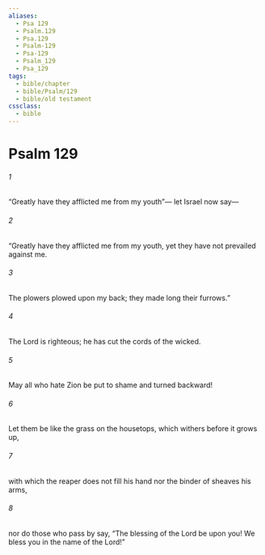 ```yaml
---
aliases:
  - Psa 129
  - Psalm.129
  - Psa.129
  - Psalm-129
  - Psa-129
  - Psalm_129
  - Psa_129
tags:
  - bible/chapter
  - bible/Psalm/129
  - bible/old testament
cssclass:
  - bible
---
```


# Psalm 129

###### 1
“Greatly have they afflicted me from my youth”— let Israel now say—
###### 2
“Greatly have they afflicted me from my youth, yet they have not prevailed against me.
###### 3
The plowers plowed upon my back; they made long their furrows.”
###### 4
The Lord is righteous; he has cut the cords of the wicked.
###### 5
May all who hate Zion be put to shame and turned backward!
###### 6
Let them be like the grass on the housetops, which withers before it grows up,
###### 7
with which the reaper does not fill his hand nor the binder of sheaves his arms,
###### 8
nor do those who pass by say, “The blessing of the Lord be upon you! We bless you in the name of the Lord!”


